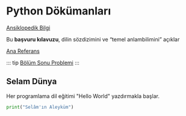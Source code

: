# Python Dökümanları

[Ansiklopedik Bilgi](https://tr.wikipedia.org/wiki/Python)

Bu **başvuru kılavuzu**, dilin sözdizimini ve “temel anlambilimini” açıklar

[Ana Referans](https://docs.python.org/3/reference/index.html)

::: tip
[Bölüm Sonu Problemi](https://www.codewars.com/kata/5b077ebdaf15be5c7f000077)
:::

## Selam Dünya

Her programlama dil eğitimi "Hello World" yazdırmakla başlar.

```python
print("Selâm'ın Aleyküm")
```
